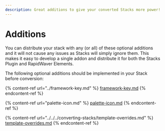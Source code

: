 ```yaml
---
description: Great additions to give your converted Stacks more power!
---
```


# Additions

You can distribute your stack with any (or all) of these optional additions and it will not cause any issues as Stacks will simply ignore them. This makes it easy to develop a single addon and distribute it for both the Stacks Plugin and RapidWaver Elements.

The following optional additions should be implemented in your Stack before conversion:

{% content-ref url="../framework-key.md" %}
[framework-key.md](../framework-key.md)
{% endcontent-ref %}

{% content-ref url="palette-icon.md" %}
[palette-icon.md](palette-icon.md)
{% endcontent-ref %}

{% content-ref url="../../../converting-stacks/template-overrides.md" %}
[template-overrides.md](../../../converting-stacks/template-overrides.md)
{% endcontent-ref %}

